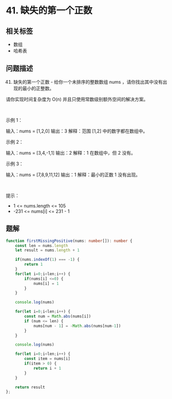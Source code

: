 
# 41. 缺失的第一个正数

## 相关标签

- 数组
- 哈希表

## 问题描述 

41. 缺失的第一个正数 - 给你一个未排序的整数数组 nums ，请你找出其中没有出现的最小的正整数。

请你实现时间复杂度为 O(n) 并且只使用常数级别额外空间的解决方案。

 

示例 1：


输入：nums = [1,2,0]
输出：3
解释：范围 [1,2] 中的数字都在数组中。

示例 2：


输入：nums = [3,4,-1,1]
输出：2
解释：1 在数组中，但 2 没有。

示例 3：


输入：nums = [7,8,9,11,12]
输出：1
解释：最小的正数 1 没有出现。

 

提示：

 * 1 <= nums.length <= 105
 * -231 <= nums[i] <= 231 - 1

## 题解


```ts
function firstMissingPositive(nums: number[]): number {
    const len = nums.length
    let result = nums.length + 1

    if(nums.indexOf(1) === -1) {
        return 1
    }
    for(let i=0;i<len;i++) {
        if(nums[i] <=0) {
            nums[i] = 1
        }
    }

    console.log(nums)

    for(let i=0;i<len;i++) {
        const num = Math.abs(nums[i])
        if (num <= len) {
            nums[num - 1] = -Math.abs(nums[num-1])
        }
    }

    console.log(nums)

    for(let i=0;i<len;i++) {
        const item = nums[i]
        if(item > 0) {
            return i + 1
        }
    }

    return result
};
````